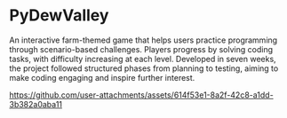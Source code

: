 # PyDewValley
An interactive farm-themed game that helps users practice programming through scenario-based challenges. Players progress by solving coding tasks, with difficulty increasing at each level. Developed in seven weeks, the project followed structured phases from planning to testing, aiming to make coding engaging and inspire further interest.


https://github.com/user-attachments/assets/614f53e1-8a2f-42c8-a1dd-3b382a0aba11

